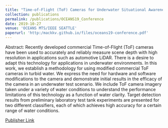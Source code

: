 ```yaml
---
title: "Time-of-Flight (ToF) Cameras for Underwater Situational Awareness"
collection: publications
permalink: /publications/OCEANS19_Conference
date: 2019-10-27
venue: 'OCEANS MTS/IEEE SEATTLE'
paperurl: 'http:/mackkv.github.io/files/oceans19-conference.pdf'
---
```


Abstract: Recently developed commercial Time-of-Flight (ToF) cameras have been used to accurately and reliably measure scene depth with high resolution in applications such as automotive LiDAR. There is a desire to adapt this technology for applications in underwater environments. In this work, we establish a methodology for using modified commercial ToF cameras in turbid water. We express the need for hardware and software modifications to the camera and demonstrate initial results in the efficacy of the camera in an underwater test scenario. We include ToF camera imagery taken under a variety of water conditions to understand the performance limitations of this technology as a function of water clarity. Target detection results from preliminary laboratory test tank experiments are presented for two different classifiers, each of which achieves high accuracy for a certain range of water conditions.  

[Publisher Link](https://ieeexplore.ieee.org/abstract/document/8962695)
